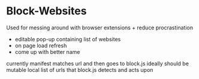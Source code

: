# Block-Websites

Used for messing around with browser extensions + reduce procrastination

- editable pop-up containing list of websites
- on page load refresh
- come up with better name

currently manifest matches url and then goes to block.js
ideally should be mutable local list of urls that block.js detects and acts upon